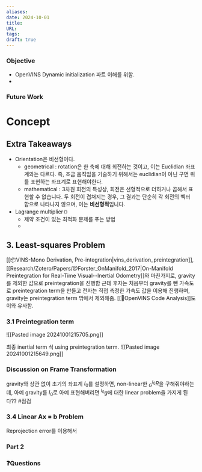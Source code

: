 ```yaml
---
aliases: 
date: 2024-10-01
title: 
URL: 
tags: 
draft: true
---
```

### Objective
- OpenVINS Dynamic initialization 파트 이해를 위함. 
- 
### Future Work

# Concept 

## Extra Takeaways
- Orientation은 비선형이다. 
	- geometrical : rotation은 한 축에 대해 회전하는 것이고, 이는 Euclidian 좌표계와는 다르다. 즉, 조금 움직임을 기술하기 위해서는 euclidian이 아닌 구면 위를 표현하는 좌표계로 표현해야한다.
	- mathematical : 3차원 회전의 특성상, 회전은 선형적으로 더하거나 곱해서 표현할 수 없습니다. 두 회전이 겹쳐지는 경우, 그 결과는 단순히 각 회전의 벡터 합으로 나타나지 않으며, 이는 **비선형적**입니다.
- Lagrange multiplierㅁ
	- 제약 조건이 있는 최적화 문제를 푸는 방법
	- 
## 3. Least-squares Problem
[[📦️VINS-Mono Derivation, Pre-integration|vins_derivation_preintegration]], [[Research/Zotero/Papers/@Forster_OnManifold_2017|On-Manifold Preintegration for Real-Time Visual--Inertial Odometry]]와 마찬가지로, gravity를 제외한 값으로 preintegration을 진행함
	근데 후자는 처음부터 gravity를 뺀 가속도로 preintegration term을 만들고
	전자는 직접 측정한 가속도 값을 이용해 진행하며, gravity는 preintegration term 밖에서 제외해줌. [[🧩OpenVINS Code Analysis]]도 이와 유사함.

### 3.1 Preintegration term
![[Pasted image 20241001215705.png]]

최종 inertial term 식 using preintegration term.
![[Pasted image 20241001215649.png]]

### Discussion on Frame Transformation
gravity와 상관 없이 초기의 좌표계 $I_0$를 설정하면, non-linear한 $^{I_0}_G R$을 구해줘야하는데, 아예 gravity를 $I_0$로 아예 표현해버리면 $^{I_0}g$에 대한 linear problem을 가지게 된다?? #점검 

### 3.4 Linear Ax = b Problem
Reprojection error를 이용해서 
### Part 2


### ❓️Questions

